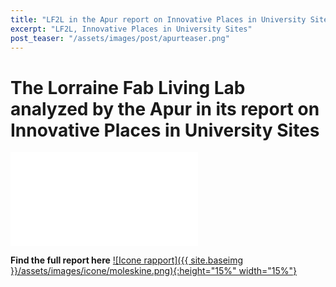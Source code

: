 ```yaml
---
title: "LF2L in the Apur report on Innovative Places in University Sites"
excerpt: "LF2L, Innovative Places in University Sites"
post_teaser: "/assets/images/post/apurteaser.png"
---
```


# The Lorraine Fab Living Lab analyzed by the Apur in its report on Innovative Places in University Sites #


![Article](/assets/images/post/apur.pdf)



**Find the full report here** 
<a href="https://www.apur.org/fr/nos-travaux/lieux-innovants-sites-universitaires">![Icone rapport]({{ site.baseimg }}/assets/images/icone/moleskine.png){:height="15%" width="15%"}</a>

